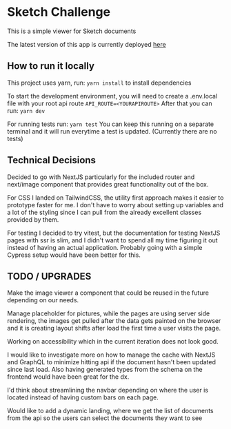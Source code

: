 # Sketch Challenge

This is a simple viewer for Sketch documents

The latest version of this app is currently deployed [here](https://sketch-challenge.vercel.app/)

## How to run it locally

This project uses yarn, run:
`yarn install` to install dependencies

To start the development environment, you will need to create a .env.local file
with your root api route `API_ROUTE=<YOURAPIROUTE>`
After that you can run:
`yarn dev`

For running tests run:
`yarn test`
You can keep this running on a separate terminal and it will run everytime a test is updated.
(Currently there are no tests)

## Technical Decisions

Decided to go with NextJS particularly for the included router and next/image component that
provides great functionality out of the box.

For CSS I landed on TailwindCSS, the utility first approach makes it easier to prototype faster for me.
I don't have to worry about setting up variables and a lot of the styling since I can pull from the already
excellent classes provided by them.

For testing I decided to try vitest, but the documentation for testing NextJS pages with ssr is slim, and I
didn't want to spend all my time figuring it out instead of having an actual application. Probably going with
a simple Cypress setup would have been better for this.

## TODO / UPGRADES

Make the image viewer a component that could be reused in the future depending on our needs.

Manage placeholder for pictures, while the pages are using server side rendering, the images get pulled
after the data gets painted on the browser and it is creating layout shifts after load the first time
a user visits the page.

Working on accessibility which in the current iteration does not look good.

I would like to investigate more on how to manage the cache with NextJS and GraphQL to minimize hitting
api if the document hasn't been updated since last load.
Also having generated types from the schema on the frontend would have been great for the dx.

I'd think about streamlining the navbar depending on where the user is located instead of having custom bars on each page.

Would like to add a dynamic landing, where we get the list of documents from the api so the users can select the documents they want to see
